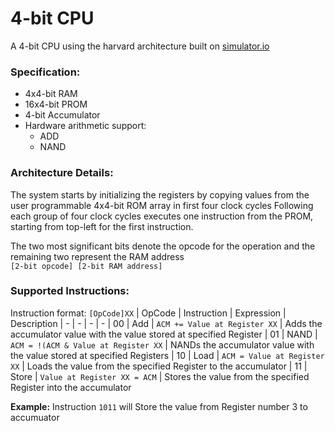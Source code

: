 # 4-bit CPU
A 4-bit CPU using the harvard architecture built on [simulator.io](https://simulator.io/board/qrKHHvNRzY/3)

### Specification:
- 4x4-bit RAM
- 16x4-bit PROM
- 4-bit Accumulator
- Hardware arithmetic support:
  - ADD
  - NAND

### Architecture Details:
The system starts by initializing the registers by copying values
from the user programmable 4x4-bit ROM array in first four clock cycles
Following each group of four clock cycles executes one instruction from
the PROM, starting from top-left for the first instruction.

The two most significant bits denote the opcode for the operation and
the remaining two represent the RAM address  
`[2-bit opcode] [2-bit RAM address]`

### Supported Instructions:
Instruction format: `[OpCode]XX`
| OpCode | Instruction | Expression | Description
|    -   |      -      |     -      |      -
| 00 | Add   | `ACM += Value at Register XX`        | Adds the accumulator value with the value stored at specified Register
| 01 | NAND  | `ACM = !(ACM & Value at Register XX` | NANDs the accumulator value with the value stored at specified Registers
| 10 | Load  | `ACM = Value at Register XX`         | Loads the value from the specified Register to the accumulator
| 11 | Store | `Value at Register XX = ACM`         | Stores the value from the specified Register into the accumulator

**Example:** Instruction `1011` will Store the value from Register number 3 to accumuator

